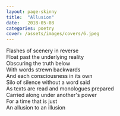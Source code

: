 ```yaml
---
layout: page-skinny
title:  "Allusion"
date:   2018-05-08
categories: poetry
cover: /assets/images/covers/6.jpeg
---
```


Flashes of scenery in reverse  
Float past the underlying reality  
Obscuring the truth below  
With words strewn backwards  
And each consciousness in its own  
Silo of silence without a word said  
As texts are read and monologues prepared  
Carried along under another's power  
For a time that is just  
An allusion to an illusion
